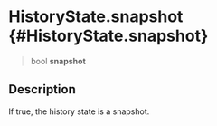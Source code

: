 HistoryState.snapshot {#HistoryState.snapshot}
=====================

> bool **snapshot**

Description
-----------

If true, the history state is a snapshot.
